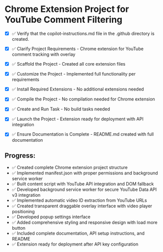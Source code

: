 # Chrome Extension Project for YouTube Comment Filtering

- [x] ✅ Verify that the copilot-instructions.md file in the .github directory is created.

- [x] ✅ Clarify Project Requirements - Chrome extension for YouTube comment tracking with overlay

- [x] ✅ Scaffold the Project - Created all core extension files

- [x] ✅ Customize the Project - Implemented full functionality per requirements

- [x] ✅ Install Required Extensions - No additional extensions needed

- [x] ✅ Compile the Project - No compilation needed for Chrome extension

- [x] ✅ Create and Run Task - No build tasks needed

- [x] ✅ Launch the Project - Extension ready for deployment with API integration

- [x] ✅ Ensure Documentation is Complete - README.md created with full documentation

## Progress:

- ✅ Created complete Chrome extension project structure
- ✅ Implemented manifest.json with proper permissions and background service worker
- ✅ Built content script with YouTube API integration and DOM fallback
- ✅ Developed background service worker for secure YouTube Data API v3 integration
- ✅ Implemented automatic video ID extraction from YouTube URLs
- ✅ Created transparent draggable overlay interface with video player positioning
- ✅ Developed popup settings interface
- ✅ Added comprehensive styling and responsive design with load more button
- ✅ Included complete documentation, API setup instructions, and README
- ✅ Extension ready for deployment after API key configuration
